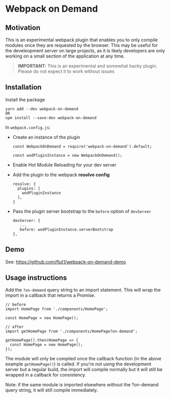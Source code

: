 # Webpack on Demand

## Motivation

This is an experimental webpack plugin that enables you to only compile
modules once they are requested by the browser. This may be useful
for the develeopment server on large projects, as it is likely developers are
only working on a small section of the application at any time.

> **IMPORTANT:** This is an experimental and somewhat hacky plugin.
Please do not expect it to work without issues

## Installation
Install the package

```
yarn add --dev webpack-on-demand
OR
npm install --save-dev webpack-on-demand
```

In `webpack.config.js`:

 - Create an instance of the plugin

   ```
   const WebpackOnDemand = require('webpack-on-demand').default;

   const wodPluginInstance = new WebpackOnDemand();
   ```

 - Enable Hot Module Reloading for your dev server

 - Add the plugin to the webpack **resolve config**
   ```
   resolve: {
     plugins: [
       wodPluginInstance
     ],
   }
   ```

 - Pass the plugin server bootstrap to the `before` option of `devServer`
   ```
   devServer: {
      ...
      before: wodPluginInstance.serverBootstrap
   },
   ```
   
## Demo
See: https://github.com/flut1/webpack-on-demand-demo

## Usage instructions

Add the `?on-demand` query string to an import statement. This will wrap
the import in a callback that returns a Promise.

```
// before
import HomePage from './components/HomePage';

const HomePage = new HomePage();

// after
import getHomePage from './components/HomePage?on-demand';

getHomePage().then(HomePage => {
  const HomePage = new HomePage();
});
```

The module will only be compiled once the callback function (in the
above example `getHomePage()`) is called. If you're not using the
development server but a regular build, the import will compile
normally but it will still be wrapped in a callback for consistency.

Note: if the same module is imported elsewhere without the ?on-demand
query string, it will still compile immediately.
